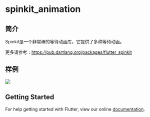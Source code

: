 # spinkit_animation
## 简介
Spinkit是一个非常棒的等待动画库，它提供了多种等待动画。

更多请参考：https://pub.dartlang.org/packages/flutter_spinkit
## 样例
![](https://user-gold-cdn.xitu.io/2018/9/29/16624073ba03bfbe?w=362&h=640&f=gif&s=855341)

## Getting Started

For help getting started with Flutter, view our online
[documentation](https://flutter.io/).
